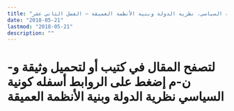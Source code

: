 ```yaml
---
title: "كونية السياسي، نظرية الدولة وبنية الأنظمة العميقة – الفصل الثاني عشر"
date: "2018-05-21"
lastmod: "2018-05-21"
description: ""
---
```

# **لتصفح المقال في كتيب أو لتحميل وثيقة و-ن-م إضغط على الروابط أسفله** **كونية السياسي نظرية الدولة وبنية الأنظمة العميقة**

###